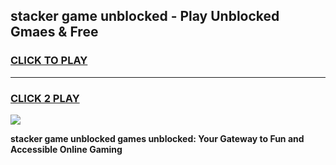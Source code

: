 
## stacker game unblocked - Play Unblocked Gmaes & Free
<h3>
<a href="https://news.freeplayer.one?title=stacker_game_unblocked&ref=16F">CLICK TO PLAY</a></h3>
<hr>

<h3>
<a href="https://news.freeplayer.one?title=stacker_game_unblocked&ref=16F">CLICK 2 PLAY</a>
  
</h3>

<a href="https://news.freeplayer.one?title=stacker_game_unblocked&ref=16F/"><img src="https://clearcache.store/games.png"></a>


**stacker game unblocked games unblocked: Your Gateway to Fun and Accessible Online Gaming**
